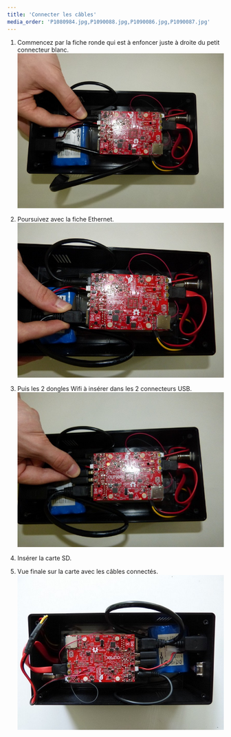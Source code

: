 ```yaml
---
title: 'Connecter les câbles'
media_order: 'P1080984.jpg,P1090088.jpg,P1090086.jpg,P1090087.jpg'
---
```


1. Commencez par la fiche ronde qui est à enfoncer juste à droite du petit connecteur blanc. 
![](P1090086.jpg)
2. Poursuivez avec la fiche Ethernet.   
![](P1090087.jpg)
3. Puis les 2 dongles Wifi à insérer dans les 2 connecteurs USB.  
![](P1090088.jpg)
4. Insérer la carte SD.

5. Vue finale sur la carte avec les câbles connectés. 
![](P1080984.jpg)